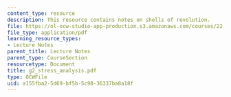 ```yaml
---
content_type: resource
description: This resource contains notes on shells of revolution.
file: https://ol-ocw-studio-app-production.s3.amazonaws.com/courses/22-314j-structural-mechanics-in-nuclear-power-technology-fall-2006/a155fba25d69bf5b5c9836337ba8a18f_g2_stress_analysis.pdf
file_type: application/pdf
learning_resource_types:
- Lecture Notes
parent_title: Lecture Notes
parent_type: CourseSection
resourcetype: Document
title: g2_stress_analysis.pdf
type: OCWFile
uid: a155fba2-5d69-bf5b-5c98-36337ba8a18f
---
```

